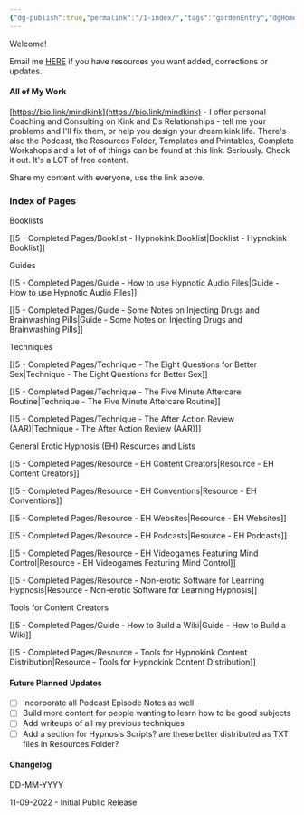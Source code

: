 ```yaml
---
{"dg-publish":true,"permalink":"/1-index/","tags":"gardenEntry","dgHomeLink":true,"dgPassFrontmatter":false}
---
```



Welcome!

Email me [HERE](mailto:thewordsmithspeaks@pm.me) if you have resources you want added, corrections or updates.

#### All of My Work

[https://bio.link/mindkink](https://bio.link/mindkink) - I offer personal Coaching and Consulting on Kink and Ds Relationships - tell me your problems and I'll fix them, or help you design your dream kink life. There's also the Podcast, the Resources Folder, Templates and Printables, Complete Workshops and a lot of of things can be found at this link. Seriously. Check it out. It's a LOT of free content.

Share my content with everyone, use the link above.

### Index of Pages

Booklists

[[5 - Completed Pages/Booklist - Hypnokink Booklist|Booklist - Hypnokink Booklist]]

Guides

[[5 - Completed Pages/Guide - How to use Hypnotic Audio Files|Guide - How to use Hypnotic Audio Files]]

[[5 - Completed Pages/Guide - Some Notes on Injecting Drugs and Brainwashing Pills|Guide - Some Notes on Injecting Drugs and Brainwashing Pills]]

Techniques

[[5 - Completed Pages/Technique - The Eight Questions for Better Sex|Technique - The Eight Questions for Better Sex]]

[[5 - Completed Pages/Technique - The Five Minute Aftercare Routine|Technique - The Five Minute Aftercare Routine]]

[[5 - Completed Pages/Technique - The After Action Review (AAR)|Technique - The After Action Review (AAR)]]

General Erotic Hypnosis (EH) Resources and Lists

[[5 - Completed Pages/Resource - EH Content Creators|Resource - EH Content Creators]]

[[5 - Completed Pages/Resource - EH Conventions|Resource - EH Conventions]]

[[5 - Completed Pages/Resource - EH Websites|Resource - EH Websites]]

[[5 - Completed Pages/Resource - EH Podcasts|Resource - EH Podcasts]]

[[5 - Completed Pages/Resource - EH Videogames Featuring Mind Control|Resource - EH Videogames Featuring Mind Control]]

[[5 - Completed Pages/Resource - Non-erotic Software for Learning Hypnosis|Resource - Non-erotic Software for Learning Hypnosis]]

Tools for Content Creators

[[5 - Completed Pages/Guide - How to Build a Wiki|Guide - How to Build a Wiki]]

[[5 - Completed Pages/Resource - Tools for Hypnokink Content Distribution|Resource - Tools for Hypnokink Content Distribution]]

#### Future Planned Updates
- [ ] Incorporate all Podcast Episode Notes as well
- [ ] Build more content for people wanting to learn how to be good subjects
- [ ] Add writeups of all my previous techniques
- [ ] Add a section for Hypnosis Scripts? are these better distributed as TXT files in Resources Folder?

#### Changelog

DD-MM-YYYY

11-09-2022 - Initial Public Release